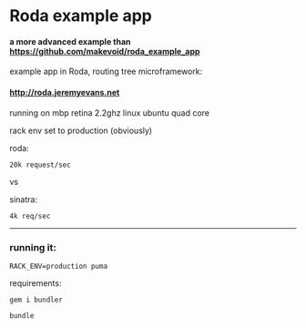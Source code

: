 # Roda example app

#### a more advanced example than  https://github.com/makevoid/roda_example_app

example app in Roda, routing tree microframework:

#### http://roda.jeremyevans.net

running on mbp retina 2.2ghz linux ubuntu quad core

rack env set to production (obviously)

roda:

    20k request/sec

vs

sinatra:

    4k req/sec

---

### running it:

    RACK_ENV=production puma


requirements:

    gem i bundler

    bundle
